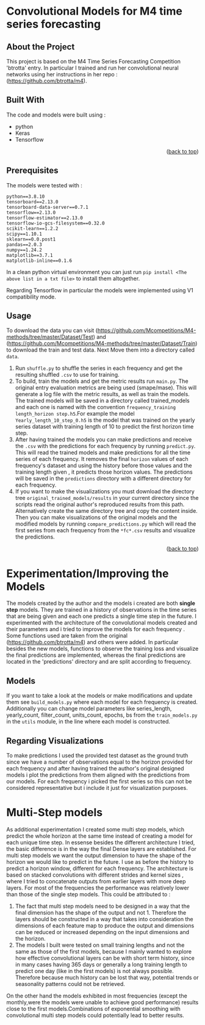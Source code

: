 <a name="readme-top"></a>

# Convolutional Models for M4 time series forecasting

## About the Project
This project is based on the M4 Time Series Forecasting Competition 'btrotta' entry. In particular I trained and run her convolutional neural networks using her instructions in her repo : (https://github.com/btrotta/m4).


## Built With

The code and models were built using :
* python
* Keras
* Tensorflow


<p align="right">(<a href="#readme-top">back to top</a>)</p>

## Prerequisites
The models were tested with :
```
python==3.8.10
tensorboard==2.13.0
tensorboard-data-server==0.7.1
tensorflow==2.13.0
tensorflow-estimator==2.13.0
tensorflow-io-gcs-filesystem==0.32.0
scikit-learn==1.2.2
scipy==1.10.1
sklearn==0.0.post1
pandas==2.0.3
numpy==1.24.2
matplotlib==3.7.1
matplotlib-inline==0.1.6
```
In a clean python virtual environment you can just run `pip install <The above list in a txt file>` to install them altogether.

Regarding Tensorflow in particular the models were implemented using V1 compatibility mode.

## Usage
To download the data you can visit (https://github.com/Mcompetitions/M4-methods/tree/master/Dataset/Test) and (https://github.com/Mcompetitions/M4-methods/tree/master/Dataset/Train) to download the train and test data. Next Move them into a directory called `data`.
1. Run `shuffle.py` to shuffle the series in each frequency and get the resulting shuffled `.csv`  to use for training.
2. To build, train the models and get the metric results run `main.py`. The original entry evaluation metrics are being used (smape/mase). This will generate a log file with the metric results, as well as train the models. The trained models will be saved in a directory called trained_models and each one is named with the convention `frequency_training length_horizon step.h5`.For example the model `Yearly_length_10_step_0.h5` is the model that was trained on the yearly series dataset with training length of 10 to predict the first horizon time step.  
3. After having trained the models you can make predictions and receive the `.csv` with the predictions for each frequency by running `predict.py`. This will read the trained models and make predictions for all the time series of each frequency. It removes the final `horizon` values of each frequency's dataset  and using the history before those values and the training length given , it predicts those horizon values. The predictions will be saved in the `predictions` directory with a different directory for each frequency.
4. If you want to make the visualizations you must download the directory tree `original_trained_models/results` in your current directory since the scripts read the original author's reproduced results from this path. Alternatively create the same directory tree and copy the content inside. Then you can make visualizations of the original models and the modified models by running `compare_predictions.py` which will read the first series from each frequency from the `*fc*.csv` results and visualize the predictions.

<p align="right">(<a href="#readme-top">back to top</a>)</p>

# Experimentation/Improving the Models
The models created by the author and the models i created are both **single step** models. They are trained in a history of observations in the time series that are being given and each one predicts a single time step in the future.
I experimented with the architecture of the convolutional models created and their parameters and i tried to improve the models for each frequency . Some functions used are taken from the original (https://github.com/btrotta/m4) and others were added. In particular besides the new models, functions to observe the training loss and visualize the final predictions are implemented, whereas the final predictions are located in the 'predictions' directory and are split according to frequency.

## Models
If you want to take a look at the models or make modifications and update them see `build_models.py` where each model for each frequency is created. Additionally you can change model parameters like series_length, yearly_count, filter_count, units_count, epochs, bs from the `train_models.py` in the `utils` module, in the line where each model is constructed.

## Regarding Visualizations
To make predictions I used the provided test dataset as the ground truth since we have a number of observations equal to the horizon provided for each frequency and after having trained the author's original designed models i plot the predictions from them aligned with the predictions from our models. For each frequency i picked the first series so this can not be considered representative but i include it just for visualization purposes.

# Multi-Step models
As additional experimentation I created some multi step models, which predict the whole horizon at the same time instead of creating a model for each unique time step. In essense besides the different architecture I tried, the basic difference is in the way the final Dense layers are established. For multi step models we want the output dimension to have the shape of the horizon we would like to predict in the future. I use as before the history to predict a horizon window, different for each frequency.
The architecture is based on stacked convolutions with different strides and kernel sizes , where I tried to concatenate outputs from earlier layers with more deep layers.
For most of the frequencies the performance was relatively lower than those of the single step models. This could be attributed to :
1. The fact that multi step models need to be designed in a way that the final dimension has the shape of the output and not 1. Therefore the layers should be constructed in a way that takes into consideration the dimensions of each feature map to produce the output and dimensions can be reduced or increased depending on the input dimensions and the horizon.
2. The models I built were tested on small training lengths and not the same as those of the first models, because I mainly wanted to explore how effective convolutional layers can be with short term history, since in many cases having 365 days or generally a long training length to predict one day (like in the first models) is not always possible. Therefore because much history can be lost that way, potential trends or seasonality patterns could not be retrieved.

On the other hand the models exhibited in most frequencies (except the monthly,were the models were unable to achieve good performance) results close to the first models.Combinations of exponential smoothing with convolutional multi step models could potentially lead to better results.
